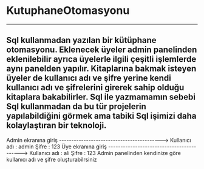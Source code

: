# KutuphaneOtomasyonu
------------------------------------------------------------------------------------------------------------------------------------------------------------------------------------------------------------------------
Sql kullanmadan yazılan bir kütüphane otomasyonu. Eklenecek üyeler admin panelinden eklenilebilir ayrıca üyelerle ilgili çeşitli işlemlerde aynı panelden yapılır. Kitaplarına bakmak isteyen üyeler de kullanıcı adı ve şifre yerine kendi kullanıcı adı ve şifrelerini girerek sahip olduğu kitaplara bakabilirler. Sql ile yazmamamın sebebi Sql kullanmadan da bu tür projelerin yapılabildiğini görmek ama tabiki Sql işimizi daha kolaylaştıran bir teknoloji.
------------------------------------------------------------------------------------------------------------------------------------------------------------------------------------------------------------------------
Admin ekranına giriş ------------------------------------------> Kullanıcı adı : admin      Şifre : 123
Üye ekranına giriş   ------------------------------------------> Kullanıcı adı : ali        Şifre : 123   Admin panelinden kendinize göre kullanıcı adı ve şifre oluşturabilrsiniz
